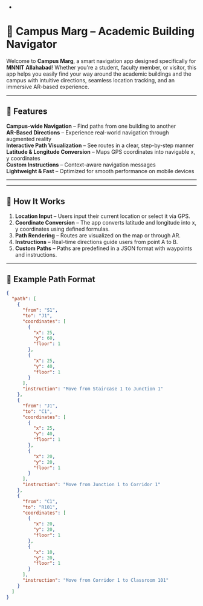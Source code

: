 

+

# 📍 Campus Marg – Academic Building Navigator

Welcome to **Campus Marg**, a smart navigation app designed specifically for **MNNIT Allahabad**! Whether you're a student, faculty member, or visitor, this app helps you easily find your way around the academic buildings and the campus with intuitive directions, seamless location tracking, and an immersive AR-based experience.

---

## 🚀 Features

 **Campus-wide Navigation** – Find paths from one building to another  
 **AR-Based Directions** – Experience real-world navigation through augmented reality  
 **Interactive Path Visualization** – See routes in a clear, step-by-step manner  
 **Latitude & Longitude Conversion** – Maps GPS coordinates into navigable x, y coordinates  
 **Custom Instructions** – Context-aware navigation messages  
 **Lightweight & Fast** – Optimized for smooth performance on mobile devices  

---


---

## 📌 How It Works

1. **Location Input** – Users input their current location or select it via GPS.
2. **Coordinate Conversion** – The app converts latitude and longitude into x, y coordinates using defined formulas.
3. **Path Rendering** – Routes are visualized on the map or through AR.
4. **Instructions** – Real-time directions guide users from point A to B.
5. **Custom Paths** – Paths are predefined in a JSON format with waypoints and instructions.

---

## 🧭 Example Path Format

```json
{
  "path": [
    {
      "from": "S1",
      "to": "J1",
      "coordinates": [
        {
          "x": 25,
          "y": 60,
          "floor": 1
        },
        {
          "x": 25,
          "y": 40,
          "floor": 1
        }
      ],
      "instruction": "Move from Staircase 1 to Junction 1"
    },
    {
      "from": "J1",
      "to": "C1",
      "coordinates": [
        {
          "x": 25,
          "y": 40,
          "floor": 1
        },
        {
          "x": 20,
          "y": 20,
          "floor": 1
        }
      ],
      "instruction": "Move from Junction 1 to Corridor 1"
    },
    {
      "from": "C1",
      "to": "R101",
      "coordinates": [
        {
          "x": 20,
          "y": 20,
          "floor": 1
        },
        {
          "x": 10,
          "y": 20,
          "floor": 1
        }
      ],
      "instruction": "Move from Corridor 1 to Classroom 101"
    }
  ]
}


